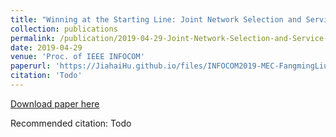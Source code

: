 ```yaml
---
title: "Winning at the Starting Line: Joint Network Selection and Service Placement for Mobile Edge Computing"
collection: publications
permalink: /publication/2019-04-29-Joint-Network-Selection-and-Service-Placement-for-Mobile-Edge-Computing
date: 2019-04-29
venue: 'Proc. of IEEE INFOCOM'
paperurl: 'https://JiahaiHu.github.io/files/INFOCOM2019-MEC-FangmingLiu.pdf'
citation: 'Todo'
---
```


<a href='https://JiahaiHu.github.io/files/INFOCOM2019-MEC-FangmingLiu.pdf'>Download paper here</a>

Recommended citation: Todo